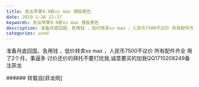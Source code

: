 ```yaml
---
title: 急出苹果9.9新xs max 港版黑色
date: 2019-1-26 21:17
keywords: 急出苹果9.9新xs max 港版黑色
description: 准备月底回国，急用钱 ，低价转卖xs max ，人民币7500不议价 所有配件齐全 用了2个月，事逼多 讨价还价的拜托不要打扰我,诚意要买的加我QQ1710208249备注菲龙
categories: used
---
```

<td class="t_f" id="postmessage_2812740">

准备月底回国，急用钱 ，低价转卖xs max ，人民币7500不议价 所有配件齐全 用了2个月，事逼多 讨价还价的拜托不要打扰我,诚意要买的加我QQ1710208249备注菲龙<br/>
</td>
###### 转载自[菲龙网]
